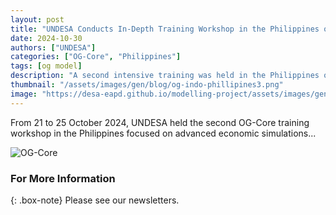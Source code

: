 ```yaml
---
layout: post
title: "UNDESA Conducts In-Depth Training Workshop in the Philippines on Policy Simulations"
date: 2024-10-30
authors: ["UNDESA"]
categories: ["OG-Core", "Philippines"]
tags: [og model]
description: "A second intensive training was held in the Philippines on national recovery simulations using OG-PHL."
thumbnail: "/assets/images/gen/blog/og-indo-phillipines3.png"
image: "https://desa-eapd.github.io/modelling-project/assets/images/gen/blog/og-indo-phillipines3.png"
---
```


From 21 to 25 October 2024, UNDESA held the second OG-Core training workshop in the Philippines focused on advanced economic simulations...

![OG-Core](https://desa-eapd.github.io/modelling-project/assets/images/gen/blog/og-indo-phillipines3.png)

### For More Information

{: .box-note}
Please see our newsletters.
